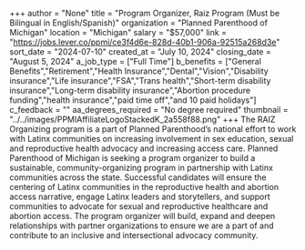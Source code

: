 +++
author = "None"
title = "Program Organizer, Raiz Program (Must be Bilingual in English/Spanish)"
organization = "Planned Parenthood of Michigan"
location = "Michigan"
salary = "$57,000"
link = "https://jobs.lever.co/ppmi/ce3f4d6e-828d-40b1-906a-92515a268d3e"
sort_date = "2024-07-10"
created_at = "July 10, 2024"
closing_date = "August 5, 2024"
a_job_type = ["Full Time"]
b_benefits = ["General Benefits","Retirement","Health Insurance","Dental","Vision","Disability insurance","Life insurance","FSA","Trans health","Short-term disability insurance","Long-term disability insurance","Abortion procedure funding","health insurance","paid time off","and 10 paid holidays"]
c_feedback = ""
aa_degrees_required = "No degree required"
thumbnail = "../../images/PPMIAffiliateLogoStackedK_2a558f88.png"
+++
The RAIZ Organizing program is a part of Planned Parenthood’s national effort to work with Latinx communities on increasing involvement in sex education, sexual and reproductive health advocacy and increasing access care. Planned Parenthood of Michigan is seeking a program organizer to build a sustainable, community-organizing program in partnership with Latinx communities across the state. Successful candidates will ensure the centering of Latinx communities in the reproductive health and abortion access narrative, engage Latinx leaders and storytellers, and support communities to advocate for sexual and reproductive healthcare and abortion access.  The program organizer will build, expand and deepen relationships with partner organizations to ensure we are a part of and contribute to an inclusive and intersectional advocacy community.